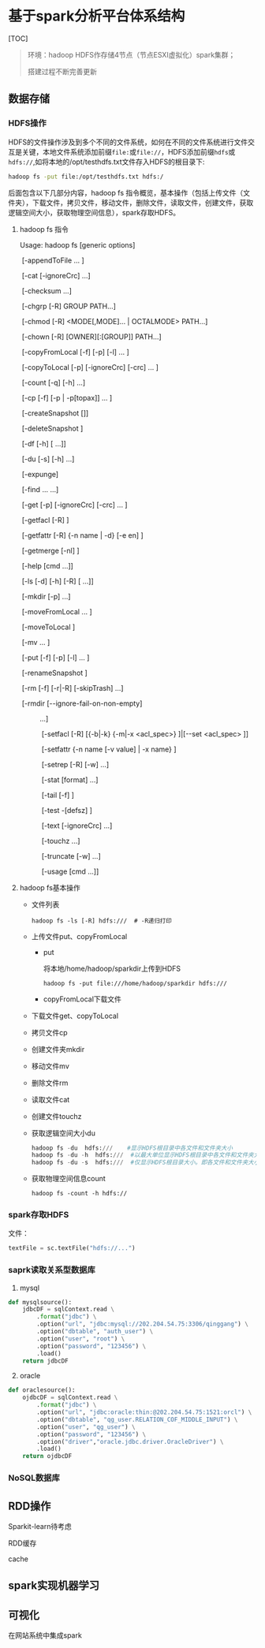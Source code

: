 # 基于spark分析平台体系结构

[TOC]

> 环境：hadoop HDFS作存储4节点（节点ESXI虚拟化）spark集群；
>
> 搭建过程不断完善更新

## 数据存储

### HDFS操作

HDFS的文件操作涉及到多个不同的文件系统，如何在不同的文件系统进行文件交互是关键，本地文件系统添加前缀`file:`或`file://`，HDFS添加前缀`hdfs`或`hdfs://`,如将本地的/opt/testhdfs.txt文件存入HDFS的根目录下:

```bash
hadoop fs -put file:/opt/testhdfs.txt hdfs:/
```

后面包含以下几部分内容，hadoop fs 指令概览，基本操作（包括上传文件（文件夹），下载文件，拷贝文件，移动文件，删除文件，读取文件，创建文件，获取逻辑空间大小，获取物理空间信息），spark存取HDFS。

1. hadoop fs 指令

   Usage: hadoop fs [generic options]

   ​	[-appendToFile <localsrc> ... <dst>]

   ​	[-cat [-ignoreCrc] <src> ...]

   ​	[-checksum <src> ...]

   ​	[-chgrp [-R] GROUP PATH...]

   ​	[-chmod [-R] <MODE[,MODE]... | OCTALMODE> PATH...]

   ​	[-chown [-R] [OWNER][:[GROUP]] PATH...]

   ​	[-copyFromLocal [-f] [-p] [-l] <localsrc> ... <dst>]

   ​	[-copyToLocal [-p] [-ignoreCrc] [-crc] <src> ... <localdst>]

   ​	[-count [-q] [-h] <path> ...]

   ​	[-cp [-f] [-p | -p[topax]] <src> ... <dst>]

   ​	[-createSnapshot <snapshotDir> [<snapshotName>]]

   ​	[-deleteSnapshot <snapshotDir> <snapshotName>]

   ​	[-df [-h] [<path> ...]]

   ​	[-du [-s] [-h] <path> ...]

   ​	[-expunge]

   ​	[-find <path> ... <expression> ...]

   ​	[-get [-p] [-ignoreCrc] [-crc] <src> ... <localdst>]

   ​	[-getfacl [-R] <path>]

   ​	[-getfattr [-R] {-n name | -d} [-e en] <path>]

   ​	[-getmerge [-nl] <src> <localdst>]

   ​	[-help [cmd ...]]

   ​	[-ls [-d] [-h] [-R] [<path> ...]]

   ​	[-mkdir [-p] <path> ...]

   ​	[-moveFromLocal <localsrc> ... <dst>]

   ​	[-moveToLocal <src> <localdst>]

   ​	[-mv <src> ... <dst>]

   ​	[-put [-f] [-p] [-l] <localsrc> ... <dst>]

   ​	[-renameSnapshot <snapshotDir> <oldName> <newName>]

   ​	[-rm [-f] [-r|-R] [-skipTrash] <src> ...]

   ​	[-rmdir [--ignore-fail-on-non-empty] <dir> ...]

   ​	[-setfacl [-R] [{-b|-k} {-m|-x <acl_spec>} <path>]|[--set <acl_spec> <path>]]

   ​	[-setfattr {-n name [-v value] | -x name} <path>]

   ​	[-setrep [-R] [-w] <rep> <path> ...]

   ​	[-stat [format] <path> ...]

   ​	[-tail [-f] <file>]

   ​	[-test -[defsz] <path>]

   ​	[-text [-ignoreCrc] <src> ...]

   ​	[-touchz <path> ...]

   ​	[-truncate [-w] <length> <path> ...]

   ​	[-usage [cmd ...]]

2. hadoop fs基本操作

   - 文件列表

     `hadoop fs -ls [-R] hdfs:///  # -R递归打印`


   - 上传文件put、copyFromLocal

     - put

       将本地/home/hadoop/sparkdir上传到HDFS

       `hadoop fs -put file:///home/hadoop/sparkdir hdfs:///   `

     - copyFromLocal下载文件

   - 下载文件get、copyToLocal

   - 拷贝文件cp

   - 创建文件夹mkdir

   - 移动文件mv

   - 删除文件rm

   - 读取文件cat

   - 创建文件touchz

   - 获取逻辑空间大小du

     ```python
     hadoop fs -du  hdfs:/// 	#显示HDFS根目录中各文件和文件夹大小
     hadoop fs -du -h  hdfs:///  #以最大单位显示HDFS根目录中各文件和文件夹大小
     hadoop fs -du -s  hdfs:///  #仅显示HDFS根目录大小。即各文件和文件夹大小之和
     ```

   - 获取物理空间信息count

     `hadoop fs -count -h hdfs://`

### spark存取HDFS

文件：

```python
textFile = sc.textFile("hdfs://...")
```

### saprk读取关系型数据库

1. mysql

```python
def mysqlsource():
    jdbcDF = sqlContext.read \
        .format("jdbc") \
        .option("url", "jdbc:mysql://202.204.54.75:3306/qinggang") \
        .option("dbtable", "auth_user") \
        .option("user", "root") \
        .option("password", "123456") \
        .load()
    return jdbcDF
```

2. oracle

```python
def oraclesource():
    ojdbcDF = sqlContext.read \
        .format("jdbc") \
        .option("url", "jdbc:oracle:thin:@202.204.54.75:1521:orcl") \
        .option("dbtable", "qg_user.RELATION_COF_MIDDLE_INPUT") \
        .option("user", "qg_user") \
        .option("password", "123456") \
        .option("driver","oracle.jdbc.driver.OracleDriver") \
        .load()
    return ojdbcDF
```

### NoSQL数据库

## RDD操作

Sparkit-learn待考虑

RDD缓存

cache

## spark实现机器学习

## 可视化

在网站系统中集成spark

